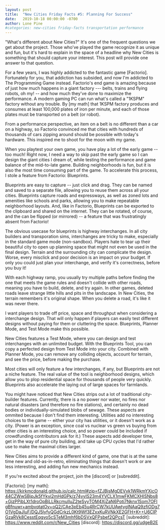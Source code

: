 ```yaml
---
layout: post
title:  "New Cities Friday Facts #5: Planning For Success"
date:   2019-10-18 00:00:00 -0700
author: Lone Pine
#categories: new-cities friday-facts transportation performance
---
```


"What's different about New Cities?" It's one of the frequent questions we get about the project. Those who've played the game recognize it as unique and fun, but it's hard to explain in the space of a headline why New Cities is something that should capture your interest. This post will provide one answer to that question.

For a few years, I was highly addicted to the fantastic game [Factorio]. Fortunately for you, that addiction has subsided, and now I'm addicted to The Programming Game instead. Factorio's end game is amazing because of just how much happens in a giant factory --- belts, trains and flying robots, oh my! -- and how much they've done to maximize the performance. A modern gaming PC can run what's called a "1KSPM" factory without any trouble. By [my math] that 1KSPM factory produces and consumes at least 100,000 plates of iron per minute, and each of those plates must be transported on a belt (or robot).

From a performance perspective, an item on a belt is no different than a car on a highway, so Factorio convinced me that cities with hundreds of thousands of cars zipping around should be possible with today's hardware. This inspired me to shoot for the moon with my game.

When you playtest your own game, you have play a lot of the early game -- too much! Right now, I need a way to skip past the early game so I can design the giant cities I dream of, while testing the performance and game balance of the mid-to-late game. Building neighborhoods is fun, but it is also the most time consuming part of the game. To accelerate this process, I stole a feature from Factorio: Blueprints.

Blueprints are easy to capture -- just click and drag. They can be named and saved to a separate file, allowing you to reuse them across all your cities. Blueprints capture roads and expressways, as well as zoned lots and amenities like schools and parks, allowing you to make repeatable neighborhood layouts. And, like in Factorio, Blueprints can be exported to the clipboard and shared on the internet. They can be rotated, of course, and the can be flipped (or mirrored) -- a feature that was frustratingly absent from Factorio!

The obvious usecase for blueprints is highway interchanges. In all city builders and transporation sims, interchanges are tricky to make, especially in the standard game mode (non-sandbox). Players hate to tear up their beautiful city to open up planning space that might not even be used in the final design. Terrain and the surrounding city can complicate the design. Worse, every misclick and poor decision is an impact on your budget. If only you could just plan your interchange, and verify it's correctness, before you buy it!

With each highway ramp, you usually try multiple paths before finding the one that meets the game rules and doesn't collide with other roads, meaning you have to build, delete, and try again. In other games, deleted roads leave strange little hills and pits in the landscape. In New Cities, the terrain remembers it's original shape. When you delete a road, it's like it was never there.

I want players to trade off price, space and throughput when considering a interchange design. That will only happen if players can easily test different designs without paying for them or cluttering the space. Blueprints, Planner Mode, and Test Mode make this possible.

New Cities features a Test Mode, where you can design and test interchanges with an unlimited budget. With the Blueprints Tool, you can copy a perfected design from Test Mode into your city. Combined with Planner Mode, you can remove any colliding objects, account for terrain, and see the price, before making the purchase.

Most cities will only feature a few interchanges, if any, but Blueprints are not a niche feature. The real value of the tool is neighborhood designs, which allow you to plop residential space for thousands of people very quickly. Blueprints also accelerate the laying out of large spaces for farmlands.

You might have noticed that New Cities strips out a lot of traditional city-builder features. Currently, there is a no power nor water, no fires nor natural disasters (and therefore no fire stations), and certainly no dead bodies or individually-simulated blobs of sewage. These aspects are ommited because I don't find them interesting. Utilities add no interesting choices to the game -- either your city has utilities, or it doesn't work as a city. (Power is an exception, since coal vs nuclear vs green vs buying from other cities is an interesting choice, and so power could be included if crowdfunding contributors ask for it.) These aspects add developer time, get in the way of pure city building, and take up CPU cycles that I'd rather use to make the maximal cities larger.

New Cities aims to provide a different kind of game, one that is at the same time new and old-as-in-retro, eliminating things that doesn't work or are less interesting, and adding fun new mechanics instead.

If you're excited about the project, join the [discord] or [subreddit].

[Factorio]: 
[my math]: https://kirkmcdonald.github.io/calc.html#zip=fZJBjsMgDEVvk1WRkmYXicO44CZWwSBjpJk5fYkyi2mHdGPk/z74yyIS23m4YVCLX1mwFKMCXHISNbs8+GjzPPibLXt1droOpBiLLRkcmuIIuZ2teSyyTOM4XjZaN6Poti7Nknx1Som7OFIgBfnuwr+ambvqtatOv+oQ2/CAe3pEb45u4RrCW7kUUAwtyglNAaQ9zfiODg7O1VgDaJIuF/DQJ5lyfyQGdCrkzL0Kt9Wf3EZxxKuRVNkXE2GFH+K++U6CIPGzaRVk8CesstEqgvo5cSTeM3mhf6bDSVxQFPsbef2QPcsT
[subreddit]: https://www.reddit.com/r/New_Cities
[discord]: https://discord.gg/udgeB2E


